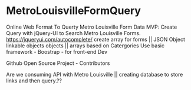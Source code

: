# MetroLouisvilleFormQuery
Online Web Format To Querty Metro Louisville Form Data
MVP:
   Create Query with jQuery-UI to Search Metro Louisville Forms.
        https://jqueryui.com/autocomplete/
        create array for forms || JSON Object
            linkable objects
            objects || arrays based on Catergories
   Use basic framework - Boostrap - for front-end Dev

   Github Open Source Project - Contributors

   Are we consuming API with Metro Louisville || creating database to store links and then query.??
